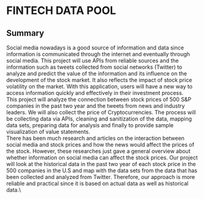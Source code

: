 # FINTECH DATA POOL

## Summary
Social media nowadays is a good source of information and data since information is communicated through the internet and eventually through social media. This project will use APIs from  reliable sources and the information such as tweets collected from social networks (Twitter) to analyze and predict the value of the information and its influence on the development of the stock market. It also reflects the impact of stock price volatility on the market. With this application, users will have a new way to access information quickly and effectively in their investment process.\
This project will analyze the connection between stock prices of 500 S&P companies in the past two year and the tweets from news and industry leaders. We will also collect the price of Cryptocurrencies. The process will be collecting data via APIs, cleaning and sanitization of the data, mapping data sets, preparing data for analysis and finally to provide sample visualization of  value statements.\
There has been much research and articles on the interaction between social media and stock prices and how the news would affect the prices of the stock. However, these researches just gave a general overview about whether information on social media can affect the stock prices. Our project will look at the historical data in the past two year of each stock price in the 500 companies in the U.S and map with the data sets from the data that has been collected and analyzed from Twitter. Therefore, our approach is more reliable and practical since it is based on actual data as well as historical data.\


